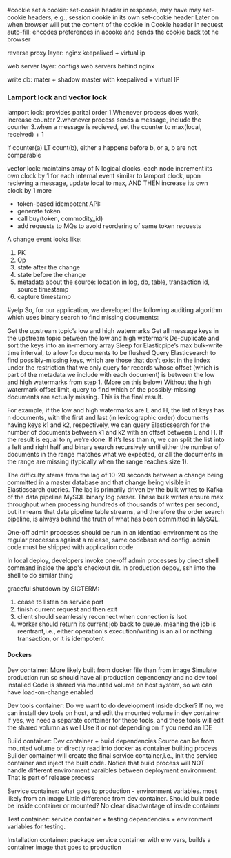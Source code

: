 #cookie
set a cookie: 
set-cookie header in response, may have may set-cookie headers, e.g., session cookie in its own set-cookie header
Later on when browser will put the content of the cookie in Cookie header in request
auto-fill: encodes preferences in acooke and sends the cookie back tot he browser

reverse proxy layer: nginx keepalived + virtual ip

web server layer: configs web servers behind nginx

write db: mater + shadow master with keepalived + virtual IP


### Lamport lock and vector lock

lamport lock: provides parital order
1.Whenever process does work, increase counter
2.whenever process sends a message, include the counter
3.when a message is recieved, set the counter to max(local, received) + 1

if counter(a) LT  count(b), either a happens before b, or a, b are not comparable

vector lock: maintains array of N logical clocks. each node increment its own clock by 1 for each internal event
similar to lamport clock, upon recieving a message, update local to max, AND THEN increase its own clock by 1 more

* token-based idempotent API:
 * generate token
 * call buy(token, commodity_id)
 * add requests to MQs to avoid reordering of same token requests

A change event looks like:

1. PK
2. Op
3. state after the change
4. state before the change
5. metadata about the source: location in log, db, table, transaction id, source timestamp
6. capture timestamp

#yelp
So, for our application, we developed the following auditing algorithm which uses binary search to find missing documents:

Get the upstream topic’s low and high watermarks
Get all message keys in the upstream topic between the low and high watermark
De-duplicate and sort the keys into an in-memory array
Sleep for Elasticpipe’s max bulk-write time interval, to allow for documents to be flushed
Query Elasticsearch to find possibly-missing keys, which are those that don’t exist in the index under the restriction that we only query for records whose offset (which is part of the metadata we include with each document) is between the low and high watermarks from step 1. (More on this below)
Without the high watermark offset limit, query to find which of the possibly-missing documents are actually missing. This is the final result.

For example, if the low and high watermarks are L and H, the list of keys has n documents, with the first and last (in lexicographic order) documents having keys k1 and k2, respectively, we can query Elasticsearch for the number of documents between k1 and k2 with an offset between L and H. If the result is equal to n, we’re done. If it’s less than n, we can split the list into a left and right half and binary search recursively until either the number of documents in the range matches what we expected, or all the documents in the range are missing (typically when the range reaches size 1).

The difficulty stems from the lag of 10-20 seconds between a change being committed in a master database and that change being visible in Elasticsearch queries. The lag is primarily driven by the bulk writes to Kafka of the data pipeline MySQL binary log parser. These bulk writes ensure max throughput when processing hundreds of thousands of writes per second, but it means that data pipeline table streams, and therefore the order search pipeline, is always behind the truth of what has been committed in MySQL.

One-off admin processes should be run in an identiacl environment as the regular processes against a release, same codebase and config. admin code must be shipped with application code

In local deploy, developers invoke one-off admin processes by direct shell command inside the app's checkout dir.
In production depoy, ssh into the shell to do similar thing

graceful shutdown by SIGTERM:
1. cease to listen on service port
2. finish current request and then exit
3. client should seamlessly reconnect when connection is lsot
4. worker should return its current job back to queue. meaning the job is
reentrant,i.e., either operation's execution/writing is an all or nothing
transaction, or it is idempotent

#### Dockers

Dev container:
More likely built from docker file than from image
Simulate production run so should have all production dependency and no dev tool installed
Code is shared via mounted volume on host system, so we can have load-on-change enabled

Dev tools container:
Do we want to do development inside docker?
If no, we can install dev tools on host, and edit the mounted volume in dev container
If yes, we need a separate container for these tools, and these tools will edit the shared volumn as well
Use it or not depending on if you need an IDE

Build container:
Dev container + build dependencies
Source can be from mounted volume or directly read into docker as container builting process
Builder container will create the final service container,i.e., init the service container and inject the built code.
Notice that build process will NOT handle different environment varaibles between deployment environment. That is part of release process

Service container: what goes to production - environment variables. most likely from an image
Little difference from dev container. Should bulit code be inside container or mounted? No clear disadvantage of inside container 

Test container:
service container + testing dependencies + environment variables for testing.

Installation container:
package service container with env vars, builds a container image that goes to production

